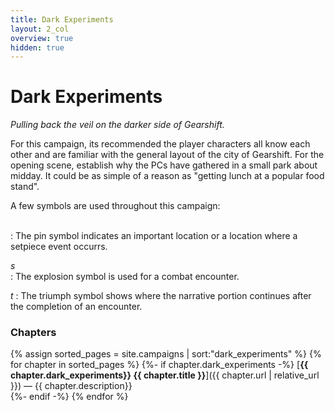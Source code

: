 ```yaml
---
title: Dark Experiments
layout: 2_col
overview: true
hidden: true
---
```

# Dark Experiments
_Pulling back the veil on the darker side of Gearshift._

<gm-note>
<i class="fa fa-info-circle fa-2x fa-fw"></i>

For this campaign, its recommended the player characters all know each other and are familiar with the general layout of the city of Gearshift. For the opening scene, establish why the PCs have gathered in a small park about midday. It could be as simple of a reason as "getting lunch at a popular food stand".
</gm-note>

<skillblock markdown="block">
A few symbols are used throughout this campaign:

<i class="fa fa-map-marker fa-2x fa-fw"></i>  
:  The pin symbol indicates an important location or a location where a setpiece event occurrs.

<i class="fa dice fa-2x fa-fw">s</i>  
: The explosion symbol is used for a combat encounter.

<i class="fa symbols fa-2x fa-fw">t</i>
: The triumph symbol shows where the narrative portion continues after the completion of an encounter.

</skillblock>

### Chapters
{% assign sorted_pages = site.campaigns | sort:"dark_experiments" %}
{% for chapter in sorted_pages %}
	{%- if chapter.dark_experiments -%}
		[**{{ chapter.dark_experiments}} {{ chapter.title }}**]({{ chapter.url | relative_url }}) — {{ chapter.description}}<br>
	{%- endif -%}
{% endfor %}